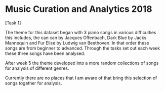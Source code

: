 # Music Curation and Analytics 2018

[Task 1]

The theme for this dataset began with 3 piano songs in various difficulties
this includes, the can can by Jacques Offenbach, Dark Blue by Jacks Mannequin and
Fur Elise by Ludwig van Beethoven. In that order these songs are from beginner to advanced.
Through the tasks set out each week these three songs have been analysed.

After week 5 the theme developed into a more random collections of songs for analysis of different genres.

Currently there are no places that I am aware of that bring this selection of songs together for analysis. 
